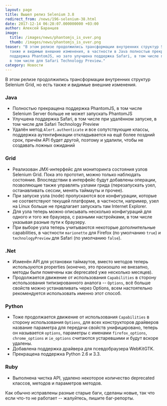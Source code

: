 ```yaml
---
layout: page
title: Вышел релиз Selenium 3.8
redirect_from: /news/196-selenium-38.html
date: 2017-12-14 06:28:07.000000000 +03:00
author: Алексей Баранцев
image:
  title: /images/news/phantomjs_is_over.png
  thumb: /images/news/phantomjs_is_over.png
teaser: "В этом релизе продолжились трансформации внутренних структур Selenium Grid, но есть
  также и видимые внешние изменения, в частности в Java полностью прекращена
  поддержка PhantomJS, но зато улучшена поддержка Safari, в том числе при удалённом запуске,
  в том числе для Safari Technology Preview."
category: Новости
---
```

В этом релизе продолжились трансформации внутренних структур Selenium Grid, но есть также и видимые внешние изменения.

### Java

* Полностью прекращена поддержка PhantomJS, в том числе Selenium Server больше не может запускать PhantomJS
* Улучшена поддержка Safari, в том числе при удалённом запуске, в том числе для Safari Technology Preview
* Удалён метод `Alert.authenticate` и все сопутствующие классы, поддержка аутентификации откладывается на ещё более поздний срок, причём API будет другой, поэтому и удалили, чтобы не создавать ложных ожиданий

### Grid

* Реализован JMX-интерфейс для мониторинга состояния узлов Selenium Grid. Пока это прототип, можно только наблюдать состояние. Впоследствии в интерфейс будут добавлены операции, позволяющие также управлять узлами грида (перезапускать узел, останавливать сессии, менять таймауты и прочее).
* При запуске узла (node) пропускаются все конфигурации, которые не соответствуют текущей платформе, в частности, например, узел на Linux больше не предлагает запускать там Internet Explorer.
* Для узла теперь можно описывать несколько конфигураций для одного и того же браузера, с разными настройками, в том числе указывая разные пути к браузеру.
* При выборе узла теперь учитываются некоторые дополнительные capabilities, в частности `marionette` для Firefox (по умолчанию `true`) и `technologyPreview` для Safari (по умолчанию `false`).

### .Net

* Изменён API для установки таймаутов, вместо методов теперь используются properties (конечно, это произошло не внезапно, методы были помечены как deprecated уже несколько месяцев).
* Продолжается движение от использования `Capabilities` в сторону использования типизированного аналога -- `Options`, всё больше свойств можно устанавливать через Options, всем настоятельно рекомендуется использовать именно этот способ.

### Python

* Тоже продолжается движение от использования `Capabilities` в сторону использования `Options`, для всех конструкторов драйверов название параметра для передачи свойств унифицировано, теперь он называется `options`, параметры с именами `firefox_options`, `chrome_options` и `ie_options` считаются устаревшими и будут вскоре удалены.
* Добавлена поддержка драйвера для псевдобраузера WebKitGTK.
* Прекращена поддержка Python 2.6 и 3.3.

### Ruby

* Выполнена чистка API, удалено некоторое количество deprecated классов, методов и параметров методов.

Как обычно исправлены разные старые баги, сделаны новые, так что если что-то не работает -- жалуйтесь, пишите баг-репорты.
